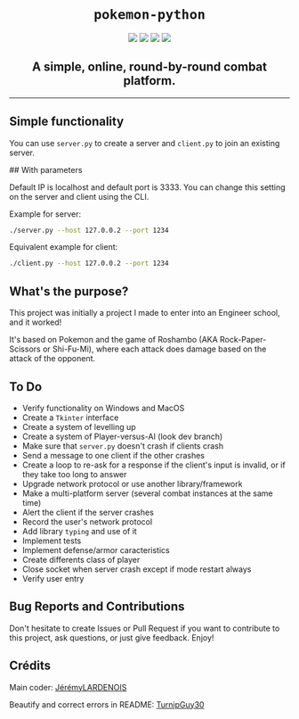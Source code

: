 <h1 align="center"><code>pokemon-python</code></h1>

<p align="center">
	<a href="https://GitHub.com/JeremyLARDENOIS/pokemon-python/graphs/commit-activity"><img src="https://img.shields.io/badge/maintained%3F-yes-green.svg"></a> <!--Maintained?-->
	<a href="https://GitHub.com/JeremyLARDENOIS"><img src="https://img.shields.io/badge/maintainer-JeremyLARDENOIS-red"></a> <!--Maintainer-->
	<a href="https://GitHub.com/JeremyLARDENOIS/pokemon-python/issues"><img src="https://img.shields.io/github/issues/JeremyLARDENOIS/pokemon-python.svg"></a> <!--Issues-->
	<a href="https://github.com/JeremyLARDENOIS/pokemon-python/stargazers"><img src="https://img.shields.io/github/stars/JeremyLARDENOIS/pokemon-python"/></a> <!--Stars-->
</p>

<h2 align="center">A simple, online, round-by-round combat platform.</h2>

---

## Simple functionality

You can use `server.py` to create a server and `client.py` to join an existing server.

## With parameters

Default IP is localhost and default port is 3333. You can change this setting on the server and client using the CLI.

Example for server:

```sh
./server.py --host 127.0.0.2 --port 1234
```

Equivalent example for client:

```sh
./client.py --host 127.0.0.2 --port 1234
```

## What's the purpose?

This project was initially a project I made to enter into an Engineer school, and it worked!

It's based on Pokemon and the game of Roshambo (AKA Rock-Paper-Scissors or Shi-Fu-Mi), where each attack does damage based on the attack of the opponent.

## To Do

- Verify functionality on Windows and MacOS
- Create a `Tkinter` interface
- Create a system of levelling up
- Create a system of Player-versus-AI (look dev branch)
- Make sure that `server.py` doesn't crash if clients crash
- Send a message to one client if the other crashes
- Create a loop to re-ask for a response if the client's input is invalid, or if they take too long to answer
- Upgrade network protocol or use another library/framework
- Make a multi-platform server (several combat instances at the same time)
- Alert the client if the server crashes
- Record the user's network protocol
- Add library `typing` and use of it
- Implement tests
- Implement defense/armor caracteristics
- Create differents class of player
- Close socket when server crash except if mode restart always
- Verify user entry

## Bug Reports and Contributions

Don't hesitate to create Issues or Pull Request if you want to contribute to this project, ask questions, or just give feedback. Enjoy!

## Crédits

Main coder: [JérémyLARDENOIS](https://github.com/JeremyLARDENOIS)

Beautify and correct errors in README: [TurnipGuy30](https://github.com/TurnipGuy30)

<!--
  ~ README upgraded by @TurnipGuy30 ~ Find me at GitHub.com/TurnipGuy30 ~
-->
